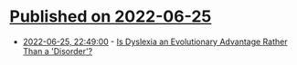 # [Published on 2022-06-25](index.md)

* [2022-06-25, 22:49:00](https://science.slashdot.org/story/22/06/25/0015254/is-dyslexia-an-evolutionary-advantage-rather-than-a-disorder?utm_source=rss1.0mainlinkanon&utm_medium=feed) - [Is Dyslexia an Evolutionary Advantage Rather Than a 'Disorder'?](https://science.slashdot.org/story/22/06/25/0015254/is-dyslexia-an-evolutionary-advantage-rather-than-a-disorder?utm_source=rss1.0mainlinkanon&utm_medium=feed)
